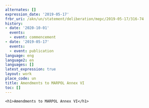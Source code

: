 ```yaml
---
alternates: []
expression_date: '2019-05-17'
frbr_uri: /akn/un/statement/deliberation/mepc/2019-05-17/316-74
history:
- date: '2020-10-01'
  events:
  - event: commencement
- date: '2019-05-17'
  events:
  - event: publication
language: eng
language2: en
languages: []
latest_expression: true
layout: work
place_code: un
title: Amendments to MARPOL Annex VI
toc: []
---
```


<div>



  


<div class="coverpage">
  
    <h1>Amendments to MARPOL Annex VI</h1>
  
</div>







<span class="akn-akomaNtoso"><span class="akn-statement" data-name="statement"><span class="akn-mainBody"></span></span></span>





</div>